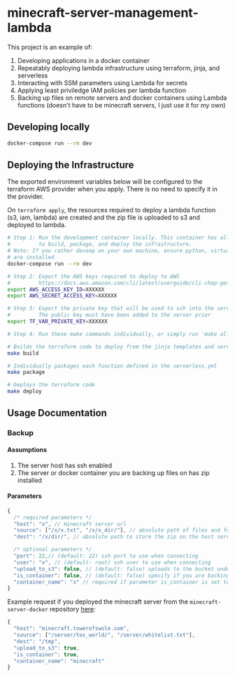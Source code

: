 # minecraft-server-management-lambda
This project is an example of:
1. Developing applications in a docker container
2. Repeatably deploying lambda infrastructure using terraform, jinja, and serverless
3. Interacting with SSM parameters using Lambda for secrets
4. Applying least priviledge IAM policies per lambda function
5. Backing up files on remote servers and docker containers using Lambda functions (doesn't have to be minecraft servers, I just use it for my own)

## Developing locally
``` bash
docker-compose run --rm dev
```

## Deploying the Infrastructure
The exported environment variables below will be configured to the terraform AWS provider when you apply. There is no need to specify it in the provider.

On `terraform apply`, the resources required to deploy a lambda function (s3, iam, lambda) are created and the zip file is uploaded to s3 and deployed to lambda.
``` bash
# Step 1: Run the development container locally. This container has all the dependencies needed
#         to build, package, and deploy the infrastructure.
# Note: If you rather deveop on your own machine, ensure python, virtualenv, terraform, and serverless
# are installed
docker-compose run --rm dev

# Step 2: Export the AWS keys required to deploy to AWS
#         https://docs.aws.amazon.com/cli/latest/userguide/cli-chap-getting-started.html
export AWS_ACCESS_KEY_ID=XXXXXX
export AWS_SECRET_ACCESS_KEY=XXXXXX

# Step 3: Export the private key that will be used to ssh into the server by the lambda function
#         The public key must have been added to the server prior
export TF_VAR_PRIVATE_KEY=XXXXXX

# Step 4: Run these make commands individually, or simply run `make all`:

# Builds the terraform code to deploy from the jinja templates and serverless.yml
make build

# Individually packages each function defined in the serverless.yml
make package

# Deploys the terraform code
make deploy
```

## Usage Documentation

### Backup

#### Assumptions
1. The server host has ssh enabled
2. The server or docker container you are backing up files on has zip installed

#### Parameters
``` js
{
  /* required parameters */
  "host": "x", // minecraft server url
  "source": ["/x/x.txt", "/x/x_dir/"], // absolute path of files and folders to backup
  "dest": "/x/dir/", // absolute path to store the zip on the host server

  /* optional parameters */
  "port": 22,// (default: 22) ssh port to use when connecting
  "user": "x", // (default: root) ssh user to use when connecting
  "upload_to_s3": false, // (default: false) uploads to the bucket under /backups
  "is_container": false, // (default: false) specify if you are backing up files from a docker container running on the server
  "container_name": "x" // required if parameter is_container is set to `true`
}
```

Example request if you deployed the minecraft server from the `minecraft-server-docker` repository [here](https://github.com/bbckr/minecraft-server-docker):
``` js
{
  "host": "minecraft.towerofswole.com",
  "source": ["/server/tos_world/", "/server/whitelist.txt"],
  "dest": "/tmp",
  "upload_to_s3": true,
  "is_container": true,
  "container_name": "minecraft"
}
```
